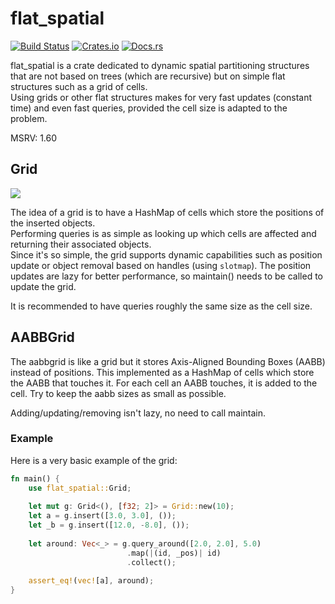 # flat_spatial

[![Build Status](https://github.com/Uriopass/flat_spatial/workflows/Rust/badge.svg?branch=master)](https://github.com/Uriopass/flat_spatial/actions)
[![Crates.io](https://img.shields.io/crates/v/flat_spatial.svg)](https://crates.io/crates/flat_spatial)
[![Docs.rs](https://docs.rs/flat_spatial/badge.svg)](https://docs.rs/flat_spatial)

flat_spatial is a crate dedicated to dynamic spatial partitioning structures that are not based on trees
(which are recursive) but on simple flat structures such as a grid of cells.  
Using grids or other flat structures makes for very fast updates (constant time) and
even fast queries, provided the cell size is adapted to the problem.

MSRV: 1.60

## Grid

![](https://i.imgur.com/2rkQbxB.png)

The idea of a grid is to have a HashMap of cells which store the positions 
of the inserted objects.  
Performing queries is as simple as looking up which cells are affected and returning 
their associated objects.  
Since it's so simple, the grid supports dynamic capabilities such as position update
or object removal based on handles (using `slotmap`).
The position updates are lazy for better performance, so maintain() needs to be called to update the grid.

It is recommended to have queries roughly the same size as the cell size.

## AABBGrid

The aabbgrid is like a grid but it stores Axis-Aligned Bounding Boxes (AABB) instead of positions.
This implemented as a HashMap of cells which store the AABB that touches it.
For each cell an AABB touches, it is added to the cell. Try to keep the aabb sizes as small as possible.

Adding/updating/removing isn't lazy, no need to call maintain.

### Example

Here is a very basic example of the grid:

```Rust
fn main() {
    use flat_spatial::Grid;
    
    let mut g: Grid<(), [f32; 2]> = Grid::new(10);
    let a = g.insert([3.0, 3.0], ());
    let _b = g.insert([12.0, -8.0], ());
    
    let around: Vec<_> = g.query_around([2.0, 2.0], 5.0)
                          .map(|(id, _pos)| id)
                          .collect();
     
    assert_eq!(vec![a], around);
}
```

